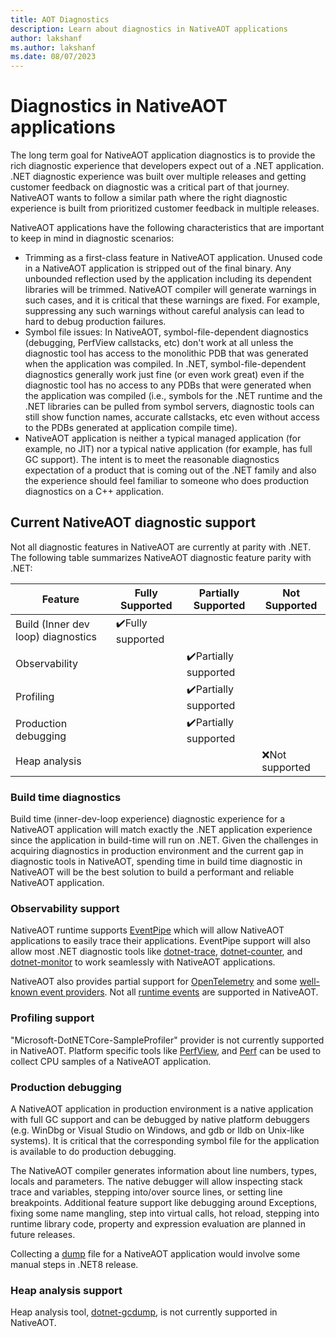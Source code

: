 ```yaml
---
title: AOT Diagnostics
description: Learn about diagnostics in NativeAOT applications
author: lakshanf
ms.author: lakshanf
ms.date: 08/07/2023
---
```

# Diagnostics in NativeAOT applications

The long term goal for NativeAOT application diagnostics is to provide the rich diagnostic experience that developers expect out of a .NET application. .NET diagnostic experience was built over multiple releases and getting customer feedback on diagnostic was a critical part of that journey. NativeAOT wants to follow a similar path where the right diagnostic experience is built from prioritized customer feedback in multiple releases.

NativeAOT applications have the following characteristics that are important to keep in mind in diagnostic scenarios:

- Trimming as a first-class feature in NativeAOT application. Unused code in a NativeAOT application is stripped out of the final binary. Any unbounded reflection used by the application including its dependent libraries will be trimmed. NativeAOT compiler will generate warnings in such cases, and it is critical that these warnings are fixed. For example, suppressing any such warnings without careful analysis can lead to hard to debug production failures.
- Symbol file issues: In NativeAOT, symbol-file-dependent diagnostics (debugging, PerfView callstacks, etc) don't work at all unless the diagnostic tool has access to the monolithic PDB that was generated when the application was compiled. In .NET, symbol-file-dependent diagnostics generally work just fine (or even work great) even if the diagnostic tool has no access to any PDBs that were generated when the application was compiled (i.e., symbols for the .NET runtime and the .NET libraries can be pulled from symbol servers, diagnostic tools can still show function names, accurate callstacks, etc even without access to the PDBs generated at application compile time).
- NativeAOT application is neither a typical managed application (for example, no JIT) nor a typical native application (for example, has full GC support). The intent is to meet the reasonable diagnostics expectation of a product that is coming out of the .NET family and also the experience should feel familiar to someone who does production diagnostics on a C++ application.

## Current NativeAOT diagnostic support

Not all diagnostic features in NativeAOT are currently at parity with .NET. The following table summarizes NativeAOT diagnostic feature parity with .NET:

| Feature | Fully Supported | Partially Supported | Not Supported |
| - | - | - | - |
| Build (Inner dev loop) diagnostics | <span aria-hidden="true">✔️</span><span class="visually-hidden">Fully supported</span> | | |
| Observability | | <span aria-hidden="true">✔️</span><span class="visually-hidden">Partially supported</span> | |
| Profiling | | <span aria-hidden="true">✔️</span><span class="visually-hidden">Partially supported</span> | |
| Production debugging | | <span aria-hidden="true">✔️</span><span class="visually-hidden">Partially supported</span> | |
| Heap analysis | | | <span aria-hidden="true">❌</span><span class="visually-hidden">Not supported</span> |

### Build time diagnostics

Build time (inner-dev-loop experience) diagnostic experience for a NativeAOT application will match exactly the .NET application experience since the application in build-time will run on .NET. Given the challenges in acquiring diagnostics in production environment and the current gap in diagnostic tools in NativeAOT, spending time in build time diagnostic in NativeAOT will be the best solution to build a performant and reliable NativeAOT application.

### Observability support

NativeAOT runtime supports [EventPipe](../../diagnostics/eventpipe.md) which will allow NativeAOT applications to easily trace their applications. EventPipe support will also allow most .NET diagnostic tools like [dotnet-trace](../../diagnostics/dotnet-trace.md), [dotnet-counter](../../diagnostics/dotnet-counters.md), and [dotnet-monitor](../../diagnostics/dotnet-monitor.md) to work seamlessly with NativeAOT applications.

NativeAOT also provides partial support for [OpenTelemetry](../../diagnostics/observability-with-otel.md) and some [well-known event providers](../../diagnostics/well-known-event-providers.md). Not all [runtime events](../../../fundamentals/diagnostics/runtime-events.md) are supported in NativeAOT.

### Profiling support

"Microsoft-DotNETCore-SampleProfiler" provider is not currently supported in NativeAOT. Platform specific tools like [PerfView](https://github.com/microsoft/perfview), and [Perf](https://perf.wiki.kernel.org/index.php/Main_Page) can be used to collect CPU samples of a NativeAOT application.

### Production debugging

A NativeAOT application in production environment is a native application with full GC support and can be debugged by native platform debuggers  (e.g. WinDbg or Visual Studio on Windows, and gdb or lldb on Unix-like systems). It is critical that the corresponding symbol file for the application is available to do production debugging.

The NativeAOT compiler generates information about line numbers, types, locals and parameters. The native debugger will allow inspecting stack trace and variables, stepping into/over source lines, or setting line breakpoints. Additional feature support like debugging around Exceptions, fixing some name mangling, step into virtual calls, hot reload, stepping into runtime library code, property and expression evaluation are planned in future releases.

Collecting a [dump](../../diagnostics/dumps.md) file for a NativeAOT application would involve some manual steps in .NET8 release.

### Heap analysis support

Heap analysis tool, [dotnet-gcdump](../../diagnostics/dotnet-gcdump.md), is not currently supported in NativeAOT.
